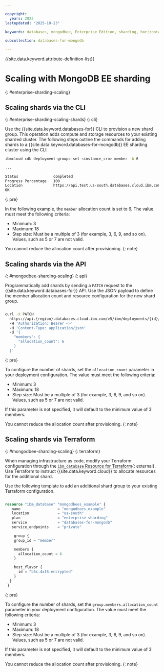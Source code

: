 ```yaml
---

copyright:
  years: 2025
lastupdated: "2025-10-23"

keywords: databases, mongodbee, Enterprise Edition, sharding, horizontal scaling

subcollection: databases-for-mongodb

---
```


{{site.data.keyword.attribute-definition-list}}

# Scaling with MongoDB EE sharding
{: #enterprise-sharding-scaling}

## Scaling shards via the CLI
{: #enterprise-sharding-scaling-shards}
{: cli}

Use the {{site.data.keyword.databases-for}} CLI to provision a new shard group. This operation adds compute and storage resources to your existing sharded cluster. The following steps outline the commands for adding shards to a {{site.data.keyword.databases-for-mongodb}} EE sharding cluster using the CLI.

```sh
ibmcloud cdb deployment-groups-set <instance_crn> member -b 6

...

Status                completed
Progress Percentage   100
Location              https://api.test.us-south.databases.cloud.ibm.com/v5/ibm/deployments/<instance_crn>::
OK
```
{: pre}

In the following example, the `member` allocation count is set to 6. The value must meet the following criteria:

- Minimum: 3 
- Maximum: 18
- Step size: Must be a multiple of 3 (for example, 3, 6, 9, and so on). Values, such as 5 or 7 are not valid.

You cannot reduce the allocation count after provisioning.
{: note}

## Scaling shards via the API
{: #mongodbee-sharding-scaling}
{: api}

Programmatically add shards by sending a `PATCH` request to the {{site.data.keyword.databases-for}} API. Use the JSON payload to define the member allocation count and resource configuration for the new shard group.

```sh

curl -X PATCH
  https://api.{region}.databases.cloud.ibm.com/v5/ibm/deployments/{id}/groups/members
  -H 'Authorization: Bearer <>'
  -H 'Content-Type: application/json'
  -d '{
    "members": {
      "allocation_count": 6
    }
  }'

```
{: pre}

To configure the number of shards, set the `allocation_count` parameter in your deployment configuration. The value must meet the following criteria:

- Minimum: 3 
- Maximum: 18
- Step size: Must be a multiple of 3 (for example, 3, 6, 9, and so on). Values, such as 5 or 7 are not valid.

If this parameter is not specified, it will default to the minimum value of 3 members.

You cannot reduce the allocation count after provisioning.
{: note}

## Scaling shards via Terraform
{: #mongodbee-sharding-scaling}
{: terraform}

When managing infrastructure as code, modify your Terraform configuration through the [`ibm_database` Resource for Terraform](https://registry.terraform.io/providers/IBM-Cloud/ibm/latest/docs/resources/database){: external}. Use Terraform to instruct {{site.data.keyword.cloud}} to allocate resources for the additional shard. 

Use the following template to add an additional shard group to your existing Terraform configuration. 

```terraform

resource "ibm_database" "mongodbees_example" {
   name                 = "mongodbees_example"
   location             = "us-south"
   plan                 = "enterprise-sharding"
   service              = "databases-for-mongodb"
   service_endpoints    = "private"

    group {
    group_id = "member"

    members {
      allocation_count = 6
    }

    host_flavor {
      id = "b3c.4x16.encrypted"
    }
  }
 }

```
{: pre}

To configure the number of shards, set the `group.members.allocation_count` parameter in your deployment configuration. The value must meet the following criteria:
  
- Minimum: 3 
- Maximum: 18
- Step size: Must be a multiple of 3 (for example, 3, 6, 9, and so on). Values, such as 5 or 7 are not valid.

If this parameter is not specified, it will default to the minimum value of 3 members.

You cannot reduce the allocation count after provisioning.
{: note}
